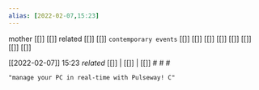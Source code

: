 ```yaml
---
alias: [2022-02-07,15:23]
---
```

 mother [[]] [[]]
 related [[]] [[]]
 `contemporary events` [[]] [[]] [[]] [[]] [[]] [[]] [[]] [[]]

[[2022-02-07]] 15:23 _related_ [[]] | [[]] | [[]] # # #

```query
"manage your PC in real-time with Pulseway! C"
```
